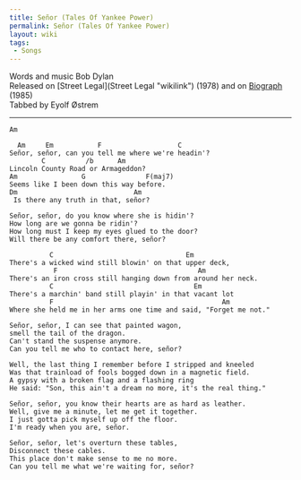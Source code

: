 ```yaml
---
title: Señor (Tales Of Yankee Power)
permalink: Señor (Tales Of Yankee Power)
layout: wiki
tags:
 - Songs
---
```


Words and music Bob Dylan  
Released on [Street Legal](Street Legal "wikilink") (1978) and on
[Biograph](Biograph "wikilink") (1985)  
Tabbed by Eyolf Østrem

* * * * *

    Am

      Am     Em           F                   C
    Señor, señor, can you tell me where we're headin'?
            C          /b      Am
    Lincoln County Road or Armageddon?
    Am                G               F(maj7)
    Seems like I been down this way before.
    Dm                             Am
     Is there any truth in that, señor?

    Señor, señor, do you know where she is hidin'?
    How long are we gonna be ridin'?
    How long must I keep my eyes glued to the door?
    Will there be any comfort there, señor?

              C                                 Em
    There's a wicked wind still blowin' on that upper deck,
               F                                   Am
    There's an iron cross still hanging down from around her neck.
              C                                   Em
    There's a marchin' band still playin' in that vacant lot
              F                                          Am
    Where she held me in her arms one time and said, "Forget me not."

    Señor, señor, I can see that painted wagon,
    smell the tail of the dragon.
    Can't stand the suspense anymore.
    Can you tell me who to contact here, señor?

    Well, the last thing I remember before I stripped and kneeled
    Was that trainload of fools bogged down in a magnetic field.
    A gypsy with a broken flag and a flashing ring
    He said: "Son, this ain't a dream no more, it's the real thing."

    Señor, señor, you know their hearts are as hard as leather.
    Well, give me a minute, let me get it together.
    I just gotta pick myself up off the floor.
    I'm ready when you are, señor.

    Señor, señor, let's overturn these tables,
    Disconnect these cables.
    This place don't make sense to me no more.
    Can you tell me what we're waiting for, señor?

